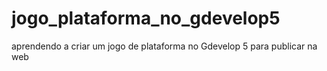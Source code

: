 # jogo_plataforma_no_gdevelop5
aprendendo a criar um jogo de plataforma no Gdevelop 5 para publicar na web
